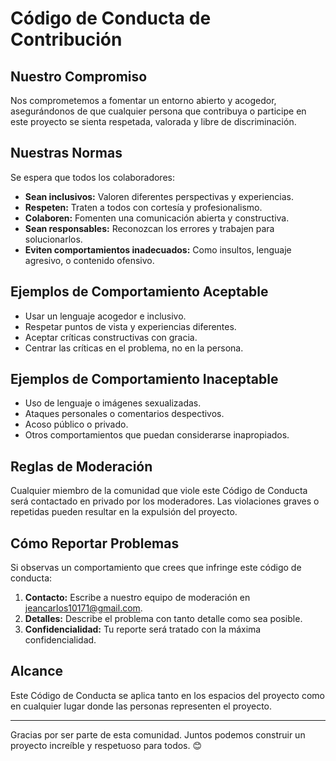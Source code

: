# Código de Conducta de Contribución

## Nuestro Compromiso

Nos comprometemos a fomentar un entorno abierto y acogedor, asegurándonos de que cualquier persona que contribuya o participe en este proyecto se sienta respetada, valorada y libre de discriminación.

## Nuestras Normas

Se espera que todos los colaboradores:

- **Sean inclusivos:** Valoren diferentes perspectivas y experiencias.
- **Respeten:** Traten a todos con cortesía y profesionalismo.
- **Colaboren:** Fomenten una comunicación abierta y constructiva.
- **Sean responsables:** Reconozcan los errores y trabajen para solucionarlos.
- **Eviten comportamientos inadecuados:** Como insultos, lenguaje agresivo, o contenido ofensivo.

## Ejemplos de Comportamiento Aceptable

- Usar un lenguaje acogedor e inclusivo.
- Respetar puntos de vista y experiencias diferentes.
- Aceptar críticas constructivas con gracia.
- Centrar las críticas en el problema, no en la persona.

## Ejemplos de Comportamiento Inaceptable

- Uso de lenguaje o imágenes sexualizadas.
- Ataques personales o comentarios despectivos.
- Acoso público o privado.
- Otros comportamientos que puedan considerarse inapropiados.

## Reglas de Moderación

Cualquier miembro de la comunidad que viole este Código de Conducta será contactado en privado por los moderadores. Las violaciones graves o repetidas pueden resultar en la expulsión del proyecto.

## Cómo Reportar Problemas

Si observas un comportamiento que crees que infringe este código de conducta:

1. **Contacto:** Escribe a nuestro equipo de moderación en [jeancarlos10171@gmail.com](mailto:jeancarlos10171@gmail.com).
2. **Detalles:** Describe el problema con tanto detalle como sea posible.
3. **Confidencialidad:** Tu reporte será tratado con la máxima confidencialidad.

## Alcance

Este Código de Conducta se aplica tanto en los espacios del proyecto como en cualquier lugar donde las personas representen el proyecto.

---

Gracias por ser parte de esta comunidad. Juntos podemos construir un proyecto increíble y respetuoso para todos. 😊
